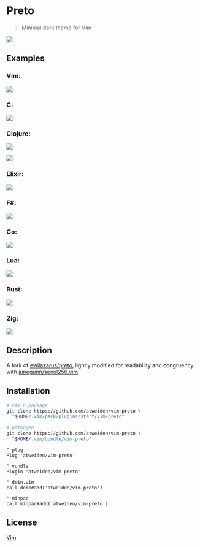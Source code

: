 # Preto

> Minimal dark theme for Vim

![](https://user-images.githubusercontent.com/1638172/213899237-5dbbb936-4e6e-45e5-9e6b-1671fc5d3594.jpg)

## Examples

### Vim:

![](https://user-images.githubusercontent.com/1638172/213899247-009cb200-9370-4b07-b118-b501bf154064.png)

### C:

![](https://user-images.githubusercontent.com/1638172/213899249-15056f62-a2c1-4fac-bf39-65b2b9789cad.png)

### Clojure:

![](https://user-images.githubusercontent.com/1638172/213899256-7201091c-b5b2-4942-843b-6e31637096c1.png)

![](https://user-images.githubusercontent.com/1638172/213899258-61aa3594-4811-404e-86e1-5cd40c9bfff5.png)

### Elixir:

![](https://user-images.githubusercontent.com/1638172/213899262-0941e7ce-96de-41a3-aeed-99b18a4d6abd.png)

### F#:

![](https://user-images.githubusercontent.com/1638172/213899266-51977736-1f45-4c93-bde6-65c63cb67c62.png)

### Go:

![](https://user-images.githubusercontent.com/1638172/213899267-d7a77757-1a84-47f0-b3ed-2a47dc0d08b4.png)

### Lua:

![](https://user-images.githubusercontent.com/1638172/213899272-a683ba83-2002-4e5f-969e-be945dcb6265.png)

### Rust:

![](https://user-images.githubusercontent.com/1638172/213899273-89f528e8-6711-4842-a1b2-7e1ccfe6a6a9.png)

### Zig:

![](https://user-images.githubusercontent.com/1638172/213899276-0c869794-2169-4f11-a227-5247c229e80a.png)

## Description

A fork of [ewilazarus/preto], lightly modified for readability and
congruency with [junegunn/seoul256.vim].

## Installation

```bash
# vim 8 package
git clone https://github.com/atweiden/vim-preto \
  "$HOME/.vim/pack/plugins/start/vim-preto"

# pathogen
git clone https://github.com/atweiden/vim-preto \
  "$HOME/.vim/bundle/vim-preto"
```

```vim
" plug
Plug 'atweiden/vim-preto'

" vundle
Plugin 'atweiden/vim-preto'

" dein.vim
call dein#add('atweiden/vim-preto')

" minpac
call minpac#add('atweiden/vim-preto')
```

## License

[Vim][LICENSE]


[ewilazarus/preto]: https://github.com/ewilazarus/preto
[junegunn/seoul256.vim]: https://github.com/junegunn/seoul256.vim
[LICENSE]: LICENSE
